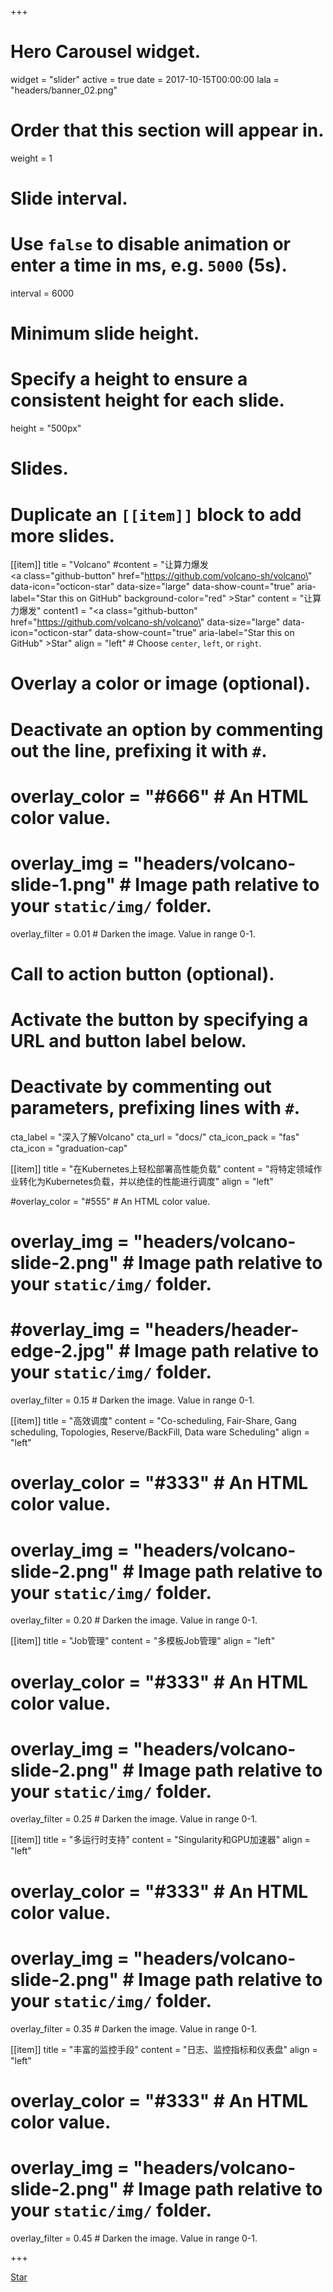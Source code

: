 +++
# Hero Carousel widget.
widget = "slider" 
active = true
date = 2017-10-15T00:00:00
lala = "headers/banner_02.png"

# Order that this section will appear in.
weight = 1

# Slide interval.
# Use `false` to disable animation or enter a time in ms, e.g. `5000` (5s).
interval = 6000

# Minimum slide height.
# Specify a height to ensure a consistent height for each slide.
height = "500px"

# Slides.
# Duplicate an `[[item]]` block to add more slides.
[[item]]
  title = "Volcano"
  #content = "让算力爆发 <br /> <a class=\"github-button\" href=\"https://github.com/volcano-sh/volcano\" data-icon=\"octicon-star\" data-size=\"large\" data-show-count=\"true\" aria-label=\"Star this on GitHub\" background-color=\"red\"  >Star</a>"
  content = "让算力爆发"
  content1 = "<a class=\"github-button\" href=\"https://github.com/volcano-sh/volcano\"  data-size=\"large\" data-icon=\"octicon-star\" data-show-count=\"true\" aria-label=\"Star this on GitHub\"  >Star</a>"
  align = "left"  # Choose `center`, `left`, or `right`.

  # Overlay a color or image (optional).
  #   Deactivate an option by commenting out the line, prefixing it with `#`.
  # overlay_color = "#666"  # An HTML color value.
  # overlay_img = "headers/volcano-slide-1.png"  # Image path relative to your `static/img/` folder.
  overlay_filter = 0.01  # Darken the image. Value in range 0-1.

  # Call to action button (optional).
  #   Activate the button by specifying a URL and button label below.
  #   Deactivate by commenting out parameters, prefixing lines with `#`.
  cta_label = "深入了解Volcano"
  cta_url = "docs/"
  cta_icon_pack = "fas"
  cta_icon = "graduation-cap"

[[item]]
  title = "在Kubernetes上轻松部署高性能负载"
  content = "将特定领域作业转化为Kubernetes负载，并以绝佳的性能进行调度"
  align = "left"

  #overlay_color = "#555"  # An HTML color value.
  # overlay_img = "headers/volcano-slide-2.png"  # Image path relative to your `static/img/` folder.
  # #overlay_img = "headers/header-edge-2.jpg"  # Image path relative to your `static/img/` folder.
  overlay_filter = 0.15  # Darken the image. Value in range 0-1.

[[item]]
  title = "高效调度"
  content = "Co-scheduling, Fair-Share, Gang scheduling, Topologies, Reserve/BackFill, Data ware Scheduling"
  align = "left"

 #  overlay_color = "#333"  # An HTML color value.
 #  overlay_img = "headers/volcano-slide-2.png"  # Image path relative to your `static/img/` folder.
  overlay_filter = 0.20  # Darken the image. Value in range 0-1.
  
[[item]]
  title = "Job管理"
  content = "多模板Job管理"
  align = "left"

 #  overlay_color = "#333"  # An HTML color value.
  # overlay_img = "headers/volcano-slide-2.png"  # Image path relative to your `static/img/` folder.
  overlay_filter = 0.25  # Darken the image. Value in range 0-1.

[[item]]
  title = "多运行时支持"
  content = "Singularity和GPU加速器"
  align = "left"

  # overlay_color = "#333"  # An HTML color value.
  # overlay_img = "headers/volcano-slide-2.png"  # Image path relative to your `static/img/` folder.
  overlay_filter = 0.35  # Darken the image. Value in range 0-1.

[[item]]
  title = "丰富的监控手段"
  content = "日志、监控指标和仪表盘"
  align = "left"

  # overlay_color = "#333"  # An HTML color value.
  # overlay_img = "headers/volcano-slide-2.png"  # Image path relative to your `static/img/` folder.
  overlay_filter = 0.45  # Darken the image. Value in range 0-1.

+++

<div class="mt-3">
  <a class="github-button" href="https://github.com/volcano-sh/volcano" data-icon="octicon-star" data-size="large" data-show-count="true" aria-label="Star this on GitHub">Star</a>
</div>
<script async defer src="https://buttons.github.io/buttons.js"></script>